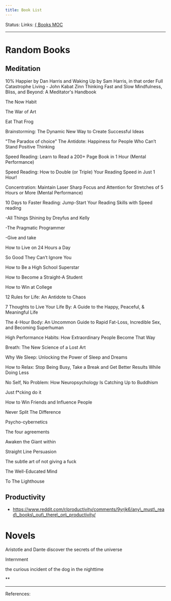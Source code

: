 ```yaml
---
title: Book List
---
```

Status:
Links: [{ Books MOC](out/-books-moc.md)
___
# Random Books
## Meditation
10% Happier by Dan Harris and Waking Up by Sam Harris, in that order
Full Catastrophe Living - John Kabat Zinn
Thinking Fast and Slow
Mindfulness, Bliss, and Beyond: A Meditator's Handbook


The Now Habit

The War of Art

Eat That Frog

Brainstorming: The Dynamic New Way to Create Successful Ideas

"The Paradox of choice"
The Antidote: Happiness for People Who Can’t Stand Positive Thinking

Speed Reading: Learn to Read a 200+ Page Book in 1 Hour (Mental Performance)

Speed Reading: How to Double (or Triple) Your Reading Speed in Just 1 Hour!

Concentration: Maintain Laser Sharp Focus and Attention for Stretches of 5 Hours or More (Mental Performance) 

10 Days to Faster Reading: Jump-Start Your Reading Skills with Speed reading

  
  

\-All Things Shining by Dreyfus and Kelly

  

\-The Pragmatic Programmer

  

\-Give and take

  

How to Live on 24 Hours a Day

  

So Good They Can’t Ignore You

  

How to Be a High School Superstar

  

How to Become a Straight-A Student

  

How to Win at College

  

12 Rules for Life: An Antidote to Chaos

  

7 Thoughts to Live Your Life By: A Guide to the Happy, Peaceful, & Meaningful Life 

  

The 4-Hour Body: An Uncommon Guide to Rapid Fat-Loss, Incredible Sex, and Becoming Superhuman

  

High Performance Habits: How Extraordinary People Become That Way

Breath: The New Science of a Lost Art

Why We Sleep: Unlocking the Power of Sleep and Dreams

How to Relax: Stop Being Busy, Take a Break and Get Better Results While Doing Less 

No Self, No Problem: How Neuropsychology Is Catching Up to Buddhism 

Just f\*cking do it

How to Win Friends and Influence People

Never Split The Difference

  
Psycho-cybernetics

The four agreements

Awaken the Giant within

Straight Line Persuasion

The subtle art of not giving a fuck

The Well-Educated Mind

To The Lighthouse

## Productivity

-   https://www.reddit.com/r/productivity/comments/9yrjk6/any\_must\_read\_books\_out\_there\_on\_productivity/
    

# Novels

Aristotle and Dante discover the secrets of the universe

Internment

the curious incident of the dog in the nighttime

**
___
References: